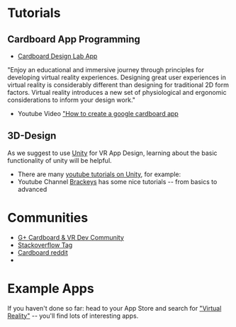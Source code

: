 # Tutorials

## Cardboard App Programming

* [Cardboard Design Lab App](https://play.google.com/store/apps/details?id=com.google.vr.cardboard.apps.designlab&hl=en)

 "Enjoy an educational and immersive journey through principles for developing virtual reality experiences. Designing great user experiences in virtual reality is considerably different than designing for traditional 2D form factors. Virtual reality introduces a new set of physiological and ergonomic considerations to inform your design work."
 
* Youtube Video ["How to create a google cardboard app](http://www.youtube.com/watch?v=H6ME3QTRKCc)

## 3D-Design

As we suggest to use [Unity](https://unity3d.com/) for VR App Design, learning about the basic functionality of unity will be helpful.

* There are many [youtube tutorials on Unity](https://www.youtube.com/results?search_query=unity+tutorial), for example:
 * Youtube Channel [Brackeys](https://www.youtube.com/channel/UCYbK_tjZ2OrIZFBvU6CCMiA) has some nice tutorials -- from basics to advanced

# Communities

* [G+ Cardboard & VR Dev Community](https://plus.google.com/communities/111524380182206513071)
* [Stackoverflow Tag](http://stackoverflow.com/questions/tagged/google-cardboard)
* [Cardboard reddit](https://www.reddit.com/r/GoogleCardboard/)
* 

# Example Apps

If you haven't done so far: head to your App Store and search for ["Virtual Reality"](https://play.google.com/store/search?q=virtual%20reality&c=apps&hl=en) -- you'll find lots of interesting apps.
